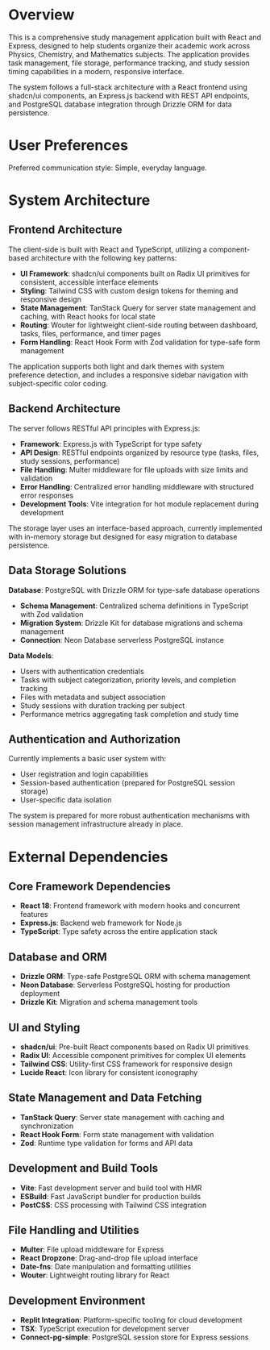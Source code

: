 # Overview

This is a comprehensive study management application built with React and Express, designed to help students organize their academic work across Physics, Chemistry, and Mathematics subjects. The application provides task management, file storage, performance tracking, and study session timing capabilities in a modern, responsive interface.

The system follows a full-stack architecture with a React frontend using shadcn/ui components, an Express.js backend with REST API endpoints, and PostgreSQL database integration through Drizzle ORM for data persistence.

# User Preferences

Preferred communication style: Simple, everyday language.

# System Architecture

## Frontend Architecture

The client-side is built with React and TypeScript, utilizing a component-based architecture with the following key patterns:

- **UI Framework**: shadcn/ui components built on Radix UI primitives for consistent, accessible interface elements
- **Styling**: Tailwind CSS with custom design tokens for theming and responsive design
- **State Management**: TanStack Query for server state management and caching, with React hooks for local state
- **Routing**: Wouter for lightweight client-side routing between dashboard, tasks, files, performance, and timer pages
- **Form Handling**: React Hook Form with Zod validation for type-safe form management

The application supports both light and dark themes with system preference detection, and includes a responsive sidebar navigation with subject-specific color coding.

## Backend Architecture

The server follows RESTful API principles with Express.js:

- **Framework**: Express.js with TypeScript for type safety
- **API Design**: RESTful endpoints organized by resource type (tasks, files, study sessions, performance)
- **File Handling**: Multer middleware for file uploads with size limits and validation
- **Error Handling**: Centralized error handling middleware with structured error responses
- **Development Tools**: Vite integration for hot module replacement during development

The storage layer uses an interface-based approach, currently implemented with in-memory storage but designed for easy migration to database persistence.

## Data Storage Solutions

**Database**: PostgreSQL with Drizzle ORM for type-safe database operations
- **Schema Management**: Centralized schema definitions in TypeScript with Zod validation
- **Migration System**: Drizzle Kit for database migrations and schema management
- **Connection**: Neon Database serverless PostgreSQL instance

**Data Models**:
- Users with authentication credentials
- Tasks with subject categorization, priority levels, and completion tracking
- Files with metadata and subject association
- Study sessions with duration tracking per subject
- Performance metrics aggregating task completion and study time

## Authentication and Authorization

Currently implements a basic user system with:
- User registration and login capabilities
- Session-based authentication (prepared for PostgreSQL session storage)
- User-specific data isolation

The system is prepared for more robust authentication mechanisms with session management infrastructure already in place.

# External Dependencies

## Core Framework Dependencies
- **React 18**: Frontend framework with modern hooks and concurrent features
- **Express.js**: Backend web framework for Node.js
- **TypeScript**: Type safety across the entire application stack

## Database and ORM
- **Drizzle ORM**: Type-safe PostgreSQL ORM with schema management
- **Neon Database**: Serverless PostgreSQL hosting for production deployment
- **Drizzle Kit**: Migration and schema management tools

## UI and Styling
- **shadcn/ui**: Pre-built React components based on Radix UI primitives
- **Radix UI**: Accessible component primitives for complex UI elements
- **Tailwind CSS**: Utility-first CSS framework for responsive design
- **Lucide React**: Icon library for consistent iconography

## State Management and Data Fetching
- **TanStack Query**: Server state management with caching and synchronization
- **React Hook Form**: Form state management with validation
- **Zod**: Runtime type validation for forms and API data

## Development and Build Tools
- **Vite**: Fast development server and build tool with HMR
- **ESBuild**: Fast JavaScript bundler for production builds
- **PostCSS**: CSS processing with Tailwind CSS integration

## File Handling and Utilities
- **Multer**: File upload middleware for Express
- **React Dropzone**: Drag-and-drop file upload interface
- **Date-fns**: Date manipulation and formatting utilities
- **Wouter**: Lightweight routing library for React

## Development Environment
- **Replit Integration**: Platform-specific tooling for cloud development
- **TSX**: TypeScript execution for development server
- **Connect-pg-simple**: PostgreSQL session store for Express sessions